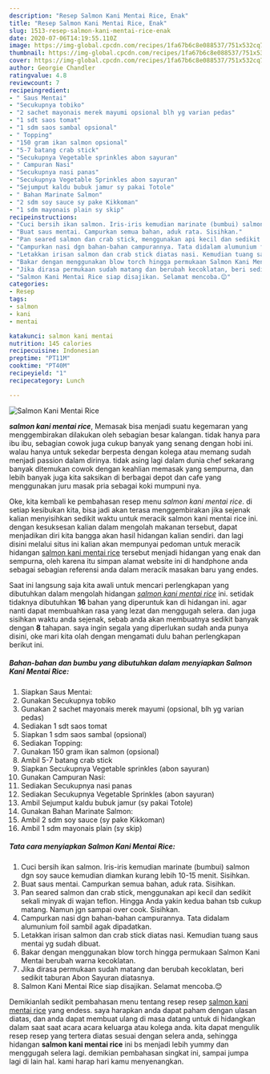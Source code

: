 ```yaml
---
description: "Resep Salmon Kani Mentai Rice, Enak"
title: "Resep Salmon Kani Mentai Rice, Enak"
slug: 1513-resep-salmon-kani-mentai-rice-enak
date: 2020-07-06T14:19:55.110Z
image: https://img-global.cpcdn.com/recipes/1fa67b6c8e088537/751x532cq70/salmon-kani-mentai-rice-foto-resep-utama.jpg
thumbnail: https://img-global.cpcdn.com/recipes/1fa67b6c8e088537/751x532cq70/salmon-kani-mentai-rice-foto-resep-utama.jpg
cover: https://img-global.cpcdn.com/recipes/1fa67b6c8e088537/751x532cq70/salmon-kani-mentai-rice-foto-resep-utama.jpg
author: Georgie Chandler
ratingvalue: 4.8
reviewcount: 7
recipeingredient:
- " Saus Mentai"
- "Secukupnya tobiko"
- "2 sachet mayonais merek mayumi opsional blh yg varian pedas"
- "1 sdt saos tomat"
- "1 sdm saos sambal opsional"
- " Topping"
- "150 gram ikan salmon opsional"
- "5-7 batang crab stick"
- "Secukupnya Vegetable sprinkles abon sayuran"
- " Campuran Nasi"
- "Secukupnya nasi panas"
- "Secukupnya Vegetable Sprinkles abon sayuran"
- "Sejumput kaldu bubuk jamur sy pakai Totole"
- " Bahan Marinate Salmon"
- "2 sdm soy sauce sy pake Kikkoman"
- "1 sdm mayonais plain sy skip"
recipeinstructions:
- "Cuci bersih ikan salmon. Iris-iris kemudian marinate (bumbui) salmon dgn soy sauce kemudian diamkan kurang lebih 10-15 menit. Sisihkan."
- "Buat saus mentai. Campurkan semua bahan, aduk rata. Sisihkan."
- "Pan seared salmon dan crab stick, menggunakan api kecil dan sedikit sekali minyak di wajan teflon. Hingga Anda yakin kedua bahan tsb cukup matang. Namun jgn sampai over cook. Sisihkan."
- "Campurkan nasi dgn bahan-bahan campurannya. Tata didalam alumunium foil sambil agak dipadatkan."
- "Letakkan irisan salmon dan crab stick diatas nasi. Kemudian tuang saus mentai yg sudah dibuat."
- "Bakar dengan menggunakan blow torch hingga permukaan Salmon Kani Mentai berubah warna kecoklatan."
- "Jika dirasa permukaan sudah matang dan berubah kecoklatan, beri sedikit taburan Abon Sayuran diatasnya."
- "Salmon Kani Mentai Rice siap disajikan. Selamat mencoba.😊"
categories:
- Resep
tags:
- salmon
- kani
- mentai

katakunci: salmon kani mentai 
nutrition: 145 calories
recipecuisine: Indonesian
preptime: "PT11M"
cooktime: "PT40M"
recipeyield: "1"
recipecategory: Lunch

---
```



![Salmon Kani Mentai Rice](https://img-global.cpcdn.com/recipes/1fa67b6c8e088537/751x532cq70/salmon-kani-mentai-rice-foto-resep-utama.jpg)

<b><i>salmon kani mentai rice</i></b>, Memasak bisa menjadi suatu kegemaran yang menggembirakan dilakukan oleh sebagian besar kalangan. tidak hanya para ibu ibu, sebagian cowok juga cukup banyak yang senang dengan hobi ini. walau hanya untuk sekedar berpesta dengan kolega atau memang sudah menjadi passion dalam dirinya. tidak asing lagi dalam dunia chef sekarang banyak ditemukan cowok dengan keahlian memasak yang sempurna, dan lebih banyak juga kita saksikan di berbagai depot dan cafe yang menggunakan juru masak pria sebagai koki mumpuni nya.

Oke, kita kembali ke pembahasan resep menu <i>salmon kani mentai rice</i>. di setiap kesibukan kita, bisa jadi akan terasa menggembirakan jika sejenak kalian menyisihkan sedikit waktu untuk meracik salmon kani mentai rice ini. dengan kesuksesan kalian dalam mengolah makanan tersebut, dapat menjadikan diri kita bangga akan hasil hidangan kalian sendiri. dan lagi disini melalui situs ini kalian akan mempunyai pedoman untuk meracik hidangan <u>salmon kani mentai rice</u> tersebut menjadi hidangan yang enak dan sempurna, oleh karena itu simpan alamat website ini di handphone anda sebagai sebagian referensi anda dalam meracik masakan baru yang endes.




Saat ini langsung saja kita awali untuk mencari perlengkapan yang dibutuhkan dalam mengolah hidangan <u><i>salmon kani mentai rice</i></u> ini. setidak tidaknya dibutuhkan <b>16</b> bahan yang diperuntuk kan di hidangan ini. agar nanti dapat membuahkan rasa yang lezat dan menggugah selera. dan juga sisihkan waktu anda sejenak, sebab anda akan membuatnya sedikit banyak dengan <b>8</b> tahapan. saya ingin segala yang diperlukan sudah anda punya disini, oke mari kita olah dengan mengamati dulu bahan perlengkapan berikut ini.

<!--inarticleads1-->

##### Bahan-bahan dan bumbu yang dibutuhkan dalam menyiapkan Salmon Kani Mentai Rice:

1. Siapkan  Saus Mentai:
1. Gunakan Secukupnya tobiko
1. Gunakan 2 sachet mayonais merek mayumi (opsional, blh yg varian pedas)
1. Sediakan 1 sdt saos tomat
1. Siapkan 1 sdm saos sambal (opsional)
1. Sediakan  Topping:
1. Gunakan 150 gram ikan salmon (opsional)
1. Ambil 5-7 batang crab stick
1. Siapkan Secukupnya Vegetable sprinkles (abon sayuran)
1. Gunakan  Campuran Nasi:
1. Sediakan Secukupnya nasi panas
1. Sediakan Secukupnya Vegetable Sprinkles (abon sayuran)
1. Ambil Sejumput kaldu bubuk jamur (sy pakai Totole)
1. Gunakan  Bahan Marinate Salmon:
1. Ambil 2 sdm soy sauce (sy pake Kikkoman)
1. Ambil 1 sdm mayonais plain (sy skip)




<!--inarticleads2-->

##### Tata cara menyiapkan Salmon Kani Mentai Rice:

1. Cuci bersih ikan salmon. Iris-iris kemudian marinate (bumbui) salmon dgn soy sauce kemudian diamkan kurang lebih 10-15 menit. Sisihkan.
1. Buat saus mentai. Campurkan semua bahan, aduk rata. Sisihkan.
1. Pan seared salmon dan crab stick, menggunakan api kecil dan sedikit sekali minyak di wajan teflon. Hingga Anda yakin kedua bahan tsb cukup matang. Namun jgn sampai over cook. Sisihkan.
1. Campurkan nasi dgn bahan-bahan campurannya. Tata didalam alumunium foil sambil agak dipadatkan.
1. Letakkan irisan salmon dan crab stick diatas nasi. Kemudian tuang saus mentai yg sudah dibuat.
1. Bakar dengan menggunakan blow torch hingga permukaan Salmon Kani Mentai berubah warna kecoklatan.
1. Jika dirasa permukaan sudah matang dan berubah kecoklatan, beri sedikit taburan Abon Sayuran diatasnya.
1. Salmon Kani Mentai Rice siap disajikan. Selamat mencoba.😊




Demikianlah sedikit pembahasan menu tentang resep resep <u>salmon kani mentai rice</u> yang endess. saya harapkan anda dapat paham dengan ulasan diatas, dan anda dapat membuat ulang di masa datang untuk di hidangkan dalam saat saat acara acara keluarga atau kolega anda. kita dapat mengulik resep resep yang tertera diatas sesuai dengan selera anda, sehingga hidangan <b>salmon kani mentai rice</b> ini bs menjadi lebih yummy dan menggugah selera lagi. demikian pembahasan singkat ini, sampai jumpa lagi di lain hal. kami harap hari kamu menyenangkan.
